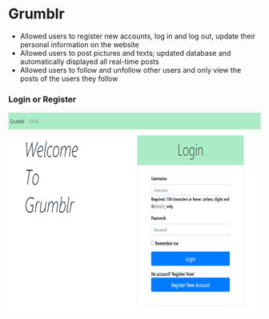 # Grumblr
* Allowed users to register new accounts, log in and log out, update their personal information on the website
* Allowed users to post pictures and texts; updated database and automatically displayed all real-time posts
* Allowed users to follow and unfollow other users and only view the posts of the users they follow

### Login or Register
<img src="https://github.com/TinaCXu/Grumblr/blob/master/Readme_pics/login.png" width="800" height="400" />
